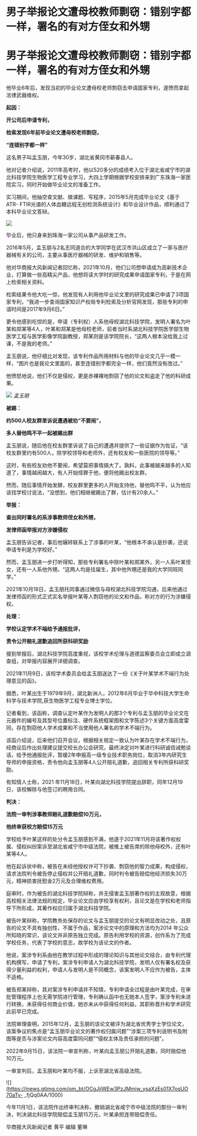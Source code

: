 # 男子举报论文遭母校教师剽窃：错别字都一样，署名的有对方侄女和外甥

# 男子举报论文遭母校教师剽窃：错别字都一样，署名的有对方侄女和外甥

他毕业6年后，发现当初的毕业论文遭母校老师剽窃去申请国家专利，遂愤而拿起法律武器维权。

**起因：**

**开公司后申请专利，**

**检索发现6年前毕业论文遭母校老师剽窃，**

**“连错别字都一样”**

这名男子叫孟玉朋，今年30岁，湖北省黄冈市蕲春县人。

他对记者介绍说，2011年高考时，他以520多分的成绩考入位于湖北省咸宁市的湖北科技学院生物医学工程专业学习，大四上学期根据学校安排来到广东珠海一家医院实习，同时开始做毕业论文的准备工作。

实习期间，他抽空查文献、做课题、写程序，2015年5月完成毕业论文《基于ATR-
FTIR光谱的人体血糖远程无创检测系统设计》和毕业设计作品，顺利通过了本科毕业论文答辩。

![](https://inews.gtimg.com/om_bt/O253y4gep3pBMXgLXYIBOZ1wiuRobwF6IkRYkxwm_kW4sAA/1000)

毕业后，他只身来到珠海一家公司从事产品研发工作。

2016年5月，孟玉朋与2名志同道合的大学同学在武汉市洪山区成立了一家与医疗器械有关的公司，主要从事医疗器械的研发、维护和销售等。

他对华商报大风新闻记者回忆称，2021年10月，他们公司想申请成为高新技术企业，打算做一些高精尖产品，他想将读大学时的研究成果申请国家专利，于是在网上检索相关资料。

检索结果令他大吃一惊，他发现有人利用他毕业论文里的研究成果已申请了3项国家专利，“我进一步查询国家知识产权局专利检索及分析官网发现，那些专利的申请时间是2017年9月6日。”

更令他感到吃惊的是，申请（专利权）人系他母校湖北科技学院，发明人署名为叶某和郑某等4人，叶某和郑某是他母校老师，前者当时系湖北科技学院医学部生物医学工程与医学影像学院副教授，郑某则是该学院院长，“这两人根本没给我上过课，不是我的老师。”

孟玉朋说，他仔细比对发现，该专利作品所用材料与他的毕业论文几乎一模一样，“图片也是我论文里面的，甚至连错别字都完全一样，他们竟然没有改过。”

他愤怒地说，他们不仅是侵权，更是赤裸裸地剽窃了他的论文和盗走了他的科研成果。

![](https://inews.gtimg.com/om_bt/OpaxnbaHLudh0mhhuKbi4_3nBpoAM8tt03-vGnJIzCO0cAA/1000)
_孟玉朋_

**被踢：**

**约500人校友群里诉说遭遇被劝“不要闹”，**

**多人替他鸣不平一起被踢出群**

孟玉朋说，随后他在校友群里诉说了自己的遭遇并提供了一些证据作为佐证，“该校友群里约有500人，除学校领导和老师外，还有校友和一些医院的领导等。”

这时，有些校友劝他不要闹，希望莫把事情搞大了。孰料，此事被越来越多的人知道了，事情越闹越大，有人开始怪罪于他，便将他踢出校友群。

然而，随后事情开始发酵，校友群里更多的人开始支持他，替他鸣不平，认为他应该找学校讨说法，“没想到，他们相继被踢出了群，估计有20余人。”

**举报：**

**查出同时署名的系涉事教师侄女和外甥，**

**发律师函举报对方涉嫌侵权**

孟玉朋告诉记者，事后他辗转联系上了涉事的叶某，“他根本不承认是抄袭，还说申请专利是为学校好。”

然而，孟玉朋进一步打听得知，那些专利署名中除叶某和郑某外，另一人系叶某侄女，还有一人系他外甥，“这两人均是往届生，其中他外甥还是我的大学同班同学。”

2021年10月18日，孟玉朋托同事通过微信与母校湖北科技学院沟通，后来他通过发律师函的形式正式实名举报叶某等人剽窃他的论文和作品，称对方的行为涉嫌侵权。

**处理：**

**学校认定学术不端给予通报批评，**

**责令公开赔礼道歉追回所获科研奖励**

接到举报后，湖北科技学院高度重视，该校学术伦理与道德监察委员会立即成立调查组，对举报内容展开详细调查。

2021年11月9日，该校学术委员会给孟玉朋送达了一份《关于叶某学术不端行为处理意见的函》。

据悉，叶某出生于1979年9月，湖北新洲人，2012年6月毕业于华中科技大学生命科学与技术学院,获生物医学工程专业博士学位。

记者看到，该函称，调查认定叶某作为发明人的那3个专利与孟玉朋的毕业论文在元器件的编号及其型号位置标注、硬件系统框架图和文字陈述3个关键方面高度雷同，存在剽窃他人学术成果和不当使用他人署名的学术不端行为。

该函介绍说，后来他们召开会议，根据相关规定一致认为叶某存在学术不端行为，经商议后作出处理建议提交校长办公会研究，最终决定对叶某进行科研诚信诫勉谈话，给予他通报批评，暂缓2年申报高一级专业技术职务岗位，取消3年内研究生导师的申报资格，责令他向孟玉朋等4人公开赔礼道歉，追回相关专利所获科研奖励。

有知情人士称，2021 年11月18日，叶某向湖北科技学院提出辞职，同年12月19日，该校解除与他签订的聘用合同。

**判决：**

**法院一审判涉事教师赔礼道歉赔偿10万元，**

**他终审获校方赔偿15万元**

学校给予叶某这样的处分令孟玉朋感到不满，他遂于2021年11月将该著作权权属、侵权纠纷案诉至湖北省咸宁市中级法院，被推上被告席的除他母校外，还有叶某等4人。

他在起诉状中称，被告在未经他授权许可下抄袭、剽窃他的智力成果，构成侵权，请求法院判令被告停止侵权并公开赔礼道歉，同时判令被告赔偿他经济损失30万元，精神损害抚慰金2万元及合理维权费用。

庭审时，作为被告的湖北科技学院辩称，并无侵害孟玉朋著作权的主观故意，根据高校相关法律法规的规定，毕业论文应由学校享有权利，且论文是在学校和老师指导下所形成，其著作权应归属于湖北科技学院。

被告叶某辩称，学院教务处保存的论文与孟玉朋提交的论文有明显改动之处，且原告的论文不具有独创性，不属于作品，案涉论文中的原理和方法均为2014
年公众所知晓的常识，该论文并非原告独立完成。原告利用学校的资源，创作系为了完成学校任务，代表了学校的意志，故学校为该论文的作者。

他说，案涉专利系由他在教学过程中形成的理论知识与其他论文结合，由专利代理机构撰写，申请了专利，案涉专利申请人为湖北科技学院，发明人仅有署名权及获得少量利益的权利，申请人与发明人是不同概念，该案发明人不应作为被告，主体不适格。

被告郑某辩称，其对案涉专利申请并不知情，专利申请全过程是由叶某完成，在审批管理程序上也无需学院进行管理，专利确认函中也无她本人签字，案涉专利未进行转换，未获得任何商业价值，她亦未从中获得任何利益，其职称晋升和学术研究此前早已完成。

法院审理查明，2015年12月，孟玉朋的该论文被评为湖北省优秀学士学位论文，该案争议的焦点是“孟玉朋毕业论文的著作权归属问题”“涉案三项专利说明书及附图等是否与涉案论文内容高度雷同问题”“侵权主体及责任承担的问题”。

2022年9月15日，该法院一审宣判称，叶某向孟玉朋公开赔礼道歉，同时赔偿他10万元。

一审宣判后，孟玉朋和叶某均不服，上诉至湖北省高级法院。

![](https://inews.gtimg.com/om_bt/OCgJjiWEw3PzJMmiw_ysaXzEs01X7osUO70aTy-
_fjQq0AA/1000)

今年11月1日，该法院作出终审判决称，撤销湖北省咸宁市中级法院的那份一审判决，判决湖北科技学院赔偿孟玉朋15万元，叶某承担连带赔偿责任。

华商报大风新闻记者 黄平 编辑 董琳

